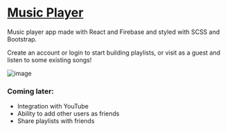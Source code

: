# [Music Player](https://mehrdadq.github.io/music-player-2.0/)

Music player app made with React and Firebase and styled with SCSS and Bootstrap.

Create an account or login to start building playlists, or visit as a guest and listen to some existing songs!

![image](https://user-images.githubusercontent.com/85261795/211967527-59ebccc5-8c6a-460a-b5df-136b4e85664f.png)


### Coming later:
- Integration with YouTube
- Ability to add other users as friends
- Share playlists with friends

